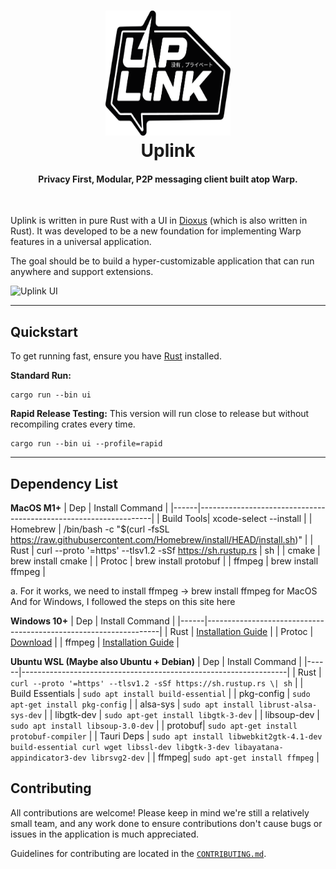 <h1 align="center">
  <img src="ui/extra/images/logo.png" width=200 height=200/><br>
  Uplink
</h1>

<h4 align="center">Privacy First, Modular, P2P messaging client built atop Warp.</h4>

<br/>

Uplink is written in pure Rust with a UI in [Dioxus](https://github.com/DioxusLabs) (which is also written in Rust). It was developed to be a new foundation for implementing Warp features in a universal application.

The goal should be to build a hyper-customizable application that can run anywhere and support extensions.

![Uplink UI](https://i.imgur.com/X4AGeLz.png)

---

## Quickstart

To get running fast, ensure you have [Rust](https://www.rust-lang.org/tools/install) installed.


**Standard Run:**
```
cargo run --bin ui
```

**Rapid Release Testing:**
This version will run close to release but without recompiling crates every time.
```
cargo run --bin ui --profile=rapid
```

---


## Dependency List

**MacOS M1+**
| Dep  | Install Command                                                  |
|------|------------------------------------------------------------------|
| Build Tools| xcode-select --install |
| Homebrew | /bin/bash -c "\$(curl -fsSL https://raw.githubusercontent.com/Homebrew/install/HEAD/install.sh)" |
| Rust | curl --proto  '=https' --tlsv1.2 -sSf https://sh.rustup.rs | sh |
| cmake | brew install cmake |
| Protoc | brew install protobuf |
| ffmpeg | brew install ffmpeg |

a. For it works, we need to install ffmpeg -> brew install ffmpeg for MacOS
And for Windows, I followed the steps on this site here

**Windows 10+**
| Dep  | Install Command                                                  |
|------|------------------------------------------------------------------|
| Rust | [Installation Guide](https://www.rust-lang.org/tools/install) |
| Protoc | [Download](https://github.com/protocolbuffers/protobuf/releases/download/v22.0/protoc-22.0-win64.zip) |
| ffmpeg | [Installation Guide](https://www.geeksforgeeks.org/how-to-install-ffmpeg-on-windows/) |


**Ubuntu WSL (Maybe also Ubuntu + Debian)**
| Dep  | Install Command                                                  |
|------|------------------------------------------------------------------|
| Rust | `curl --proto '=https' --tlsv1.2 -sSf https://sh.rustup.rs \| sh` |
| Build Essentials | `sudo apt install build-essential` |
| pkg-config | `sudo apt-get install pkg-config` |
| alsa-sys | `sudo apt install librust-alsa-sys-dev` |
| libgtk-dev | `sudo apt-get install libgtk-3-dev` |
| libsoup-dev | `sudo apt install libsoup-3.0-dev` |
| protobuf| `sudo apt-get install protobuf-compiler` |
| Tauri Deps | `sudo apt install libwebkit2gtk-4.1-dev build-essential curl wget libssl-dev libgtk-3-dev libayatana-appindicator3-dev librsvg2-dev` |
| ffmpeg| `sudo apt-get install ffmpeg` |

## Contributing

All contributions are welcome! Please keep in mind we're still a relatively small team, and any work done to ensure contributions don't cause bugs or issues in the application is much appreciated.

Guidelines for contributing are located in the [`CONTRIBUTING.md`](CONTRIBUTING.md).
